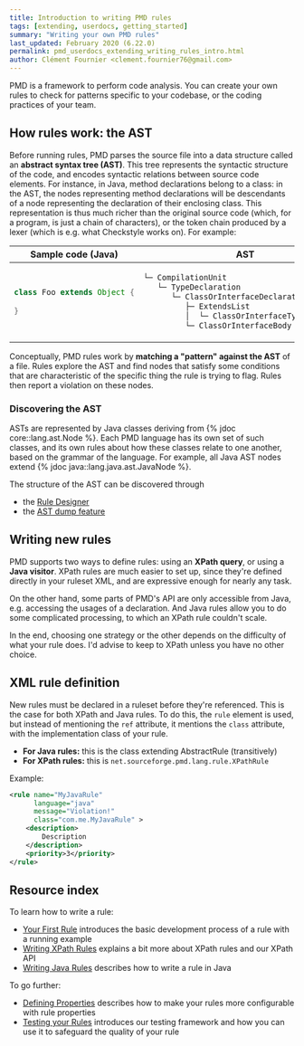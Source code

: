 ```yaml
---
title: Introduction to writing PMD rules
tags: [extending, userdocs, getting_started]
summary: "Writing your own PMD rules"
last_updated: February 2020 (6.22.0)
permalink: pmd_userdocs_extending_writing_rules_intro.html
author: Clément Fournier <clement.fournier76@gmail.com>
---
```


PMD is a framework to perform code analysis. You can create your own rules to
check for patterns specific to your codebase, or the coding practices of your
team.

## How rules work: the AST

Before running rules, PMD parses the source file into a data structure called an
**abstract syntax tree (AST)**. This tree represents the syntactic structure of the
code, and encodes syntactic relations between source code elements. For instance,
in Java, method declarations belong to a class: in the AST, the nodes representing
method declarations will be descendants of a node representing the declaration of
their enclosing class. This representation is thus much richer than the original
source code (which, for a program, is just a chain of characters), or the token
chain produced by a lexer (which is e.g. what Checkstyle works on). For example:

<table>
<colgroup>
<col width="40%" />
<col width="70%" />
</colgroup>
<thead>
<tr class="header">
<th>Sample code (Java)</th>
<th>AST</th>
</tr>
</thead>
<tbody>
<tr>
<td markdown="block">

```java
class Foo extends Object {

}
```

</td>
<td markdown="block">

```java
└─ CompilationUnit
   └─ TypeDeclaration
      └─ ClassOrInterfaceDeclaration "Foo"
         ├─ ExtendsList
         │  └─ ClassOrInterfaceType "Object"
         └─ ClassOrInterfaceBody
```

</td>
</tr>
</tbody>
</table>

Conceptually, PMD rules work by **matching a "pattern" against the AST** of a
file.
Rules explore the AST and find nodes that satisfy some conditions that are characteristic
of the specific thing the rule is trying to flag. Rules then report a violation on these nodes.

### Discovering the AST


ASTs are represented by Java classes deriving from {% jdoc core::lang.ast.Node %}.
Each PMD language has its own set of such classes, and its own rules about how
these classes relate to one another, based on the grammar of the language. For
example, all Java AST nodes extend {% jdoc java::lang.java.ast.JavaNode %}.

The structure of the AST can be discovered through
 * the [Rule Designer](pmd_userdocs_extending_designer_reference.html#ast-inspection)
 * the [AST dump feature](pmd_devdocs_experimental_ast_dump.html)






## Writing new rules

PMD supports two ways to define rules: using an **XPath query**, or using a
**Java visitor**. XPath rules are much easier to set up, since they're defined
directly in your ruleset XML, and are expressive enough for nearly any task.

On the other hand, some parts of PMD's API are only accessible from Java, e.g.
accessing the usages of a declaration. And Java rules allow you to do some
complicated processing, to which an XPath rule couldn't scale.

In the end, choosing one strategy or the other depends on the difficulty of what
your rule does. I'd advise to keep to XPath unless you have no other choice.


## XML rule definition

New rules must be declared in a ruleset before they're referenced. This is the
case for both XPath and Java rules. To do this, the `rule` element is used, but
instead of mentioning the `ref` attribute, it mentions the `class` attribute,
with the implementation class of your rule.

* **For Java rules:** this is the class extending AbstractRule (transitively)
* **For XPath rules:** this is `net.sourceforge.pmd.lang.rule.XPathRule`

Example:

```xml
<rule name="MyJavaRule"
      language="java"
      message="Violation!"
      class="com.me.MyJavaRule" >
    <description>
        Description
    </description>
    <priority>3</priority>
</rule>
```


## Resource index

To learn how to write a rule:

* [Your First Rule](pmd_userdocs_extending_your_first_rule.html)
introduces the basic development process of a rule with a running example
* [Writing XPath Rules](pmd_userdocs_extending_writing_xpath_rules.html)
explains a bit more about XPath rules and our XPath API
* [Writing Java Rules](pmd_userdocs_extending_writing_java_rules.html)
describes how to write a rule in Java

To go further:
* [Defining Properties](pmd_userdocs_extending_defining_properties.html)
describes how to make your rules more configurable with rule properties
* [Testing your Rules](pmd_userdocs_extending_testing.html) introduces
our testing framework and how you can use it to safeguard the quality of
your rule


